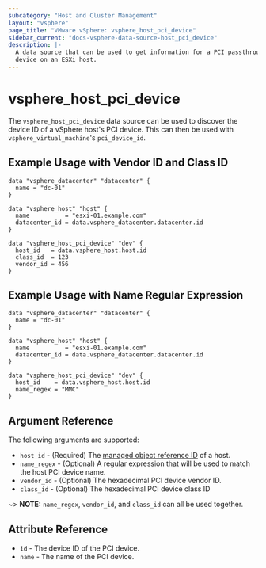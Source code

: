 ```yaml
---
subcategory: "Host and Cluster Management"
layout: "vsphere"
page_title: "VMware vSphere: vsphere_host_pci_device"
sidebar_current: "docs-vsphere-data-source-host_pci_device"
description: |-
  A data source that can be used to get information for a PCI passthrough
  device on an ESXi host.
---
```


# vsphere_host_pci_device

The `vsphere_host_pci_device` data source can be used to discover the device ID
of a vSphere host's PCI device. This can then be used with
`vsphere_virtual_machine`'s `pci_device_id`.

## Example Usage with Vendor ID and Class ID

```hcl
data "vsphere_datacenter" "datacenter" {
  name = "dc-01"
}

data "vsphere_host" "host" {
  name          = "esxi-01.example.com"
  datacenter_id = data.vsphere_datacenter.datacenter.id
}

data "vsphere_host_pci_device" "dev" {
  host_id   = data.vsphere_host.host.id
  class_id  = 123
  vendor_id = 456
}
```

## Example Usage with Name Regular Expression

 ```hcl
 data "vsphere_datacenter" "datacenter" {
   name = "dc-01"
 }

 data "vsphere_host" "host" {
   name          = "esxi-01.example.com"
   datacenter_id = data.vsphere_datacenter.datacenter.id
 }

 data "vsphere_host_pci_device" "dev" {
   host_id    = data.vsphere_host.host.id
   name_regex = "MMC"
 }
 ```

## Argument Reference

The following arguments are supported:

* `host_id` - (Required) The [managed object reference ID][docs-about-morefs] of
  a host.
* `name_regex` - (Optional) A regular expression that will be used to match the
  host PCI device name.
* `vendor_id` - (Optional) The hexadecimal PCI device vendor ID.
* `class_id` - (Optional) The hexadecimal PCI device class ID

[docs-about-morefs]: /docs/providers/vsphere/index.html#use-of-managed-object-references-by-the-vsphere-provider

~> **NOTE:** `name_regex`, `vendor_id`, and `class_id` can all be used together.

## Attribute Reference

* `id` - The device ID of the PCI device.
* `name` - The name of the PCI device.
